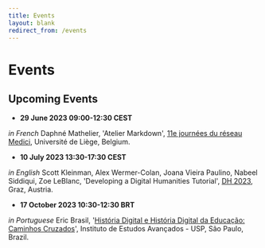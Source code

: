 ```yaml
---
title: Events
layout: blank
redirect_from: /events
---
```


# Events

## Upcoming Events

* **29 June 2023 09:00-12:30 CEST**

_in French_ Daphné Mathelier, 'Atelier Markdown', [11e journées du réseau Medici](https://medici2023.sciencesconf.org/resource/page/id/2), Université de Liège, Belgium.

* **10 July 2023 13:30-17:30 CEST**

_in English_ Scott Kleinman, Alex Wermer-Colan, Joana Vieira Paulino, Nabeel Siddiqui, Zoe LeBlanc, 'Developing a Digital Humanities Tutorial', [DH 2023](https://dh2023.adho.org/), Graz, Austria.

* **17 October 2023 10:30-12:30 BRT**

_in Portuguese_ Eric Brasil, '[História Digital e História Digital da Educação: Caminhos Cruzados](http://www.iea.usp.br/eventos/historia-digital-educacao-caminhos-cruzados)', Instituto de Estudos Avançados - USP, São Paulo, Brazil.
